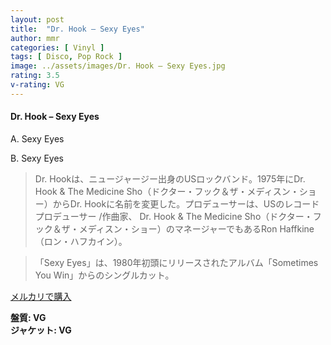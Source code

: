 ```yaml
---
layout: post
title:  "Dr. Hook – Sexy Eyes"
author: mmr
categories: [ Vinyl ]
tags: [ Disco, Pop Rock ]
image: ../assets/images/Dr. Hook – Sexy Eyes.jpg
rating: 3.5
v-rating: VG
---
```


#### Dr. Hook – Sexy Eyes

A. Sexy Eyes

B. Sexy Eyes

> Dr. Hookは、ニュージャージー出身のUSロックバンド。1975年にDr. Hook & The Medicine Sho（ドクター・フック＆ザ・メディスン・ショー）からDr. Hookに名前を変更した。プロデューサーは、USのレコードプロデューサー /作曲家、 Dr. Hook & The Medicine Sho（ドクター・フック＆ザ・メディスン・ショー）のマネージャーでもあるRon Haffkine（ロン・ハフカイン）。

> 「Sexy Eyes」は、1980年初頭にリリースされたアルバム「Sometimes You Win」からのシングルカット。

[メルカリで購入](https://jp.mercari.com/item/m70824807832)

<div class="mt-4 mb-4 d-flex align-items-center">
<strong class="mr-1">盤質: VG</strong>
</div>
<div class="mt-4 mb-4 d-flex align-items-center">
<strong class="mr-1">ジャケット: VG</strong>
</div>

